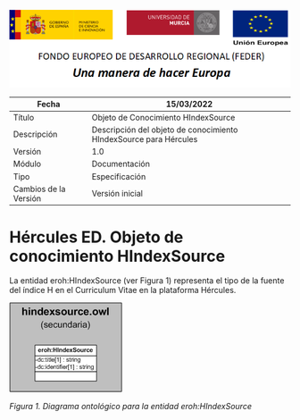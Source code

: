 ![](../../Docs/media/CabeceraDocumentosMD.png)

| Fecha         | 15/03/2022                                                   |
| ------------- | ------------------------------------------------------------ |
|Título|Objeto de Conocimiento HIndexSource| 
|Descripción|Descripción del objeto de conocimiento HIndexSource para Hércules|
|Versión|1.0|
|Módulo|Documentación|
|Tipo|Especificación|
|Cambios de la Versión|Versión inicial|

# Hércules ED. Objeto de conocimiento HIndexSource

La entidad eroh:HIndexSource (ver Figura 1) representa el tipo de la fuente del índice H en el Curriculum Vitae en la plataforma Hércules. 

![](../../Docs/media/ObjetosDeConocimiento/HIndexSource.png)

*Figura 1. Diagrama ontológico para la entidad eroh:HIndexSource*
